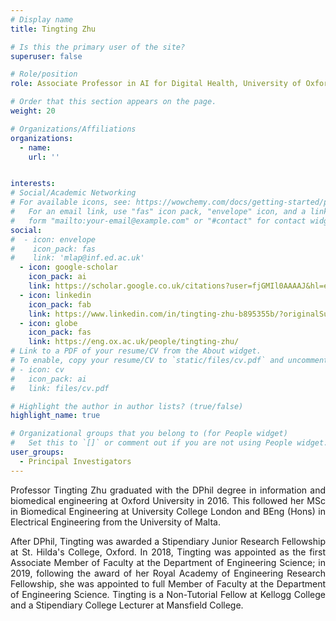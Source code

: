 ```yaml
---
# Display name
title: Tingting Zhu

# Is this the primary user of the site?
superuser: false

# Role/position
role: Associate Professor in AI for Digital Health, University of Oxford

# Order that this section appears on the page.
weight: 20

# Organizations/Affiliations
organizations:
  - name:
    url: '' 


interests:
# Social/Academic Networking
# For available icons, see: https://wowchemy.com/docs/getting-started/page-builder/#icons
#   For an email link, use "fas" icon pack, "envelope" icon, and a link in the
#   form "mailto:your-email@example.com" or "#contact" for contact widget.
social:
#  - icon: envelope
#    icon_pack: fas
#    link: 'mlap@inf.ed.ac.uk'
  - icon: google-scholar
    icon_pack: ai
    link: https://scholar.google.co.uk/citations?user=fjGMIl0AAAAJ&hl=en
  - icon: linkedin
    icon_pack: fab
    link: https://www.linkedin.com/in/tingting-zhu-b895355b/?originalSubdomain=uk
  - icon: globe
    icon_pack: fas
    link: https://eng.ox.ac.uk/people/tingting-zhu/
# Link to a PDF of your resume/CV from the About widget.
# To enable, copy your resume/CV to `static/files/cv.pdf` and uncomment the lines below.
# - icon: cv
#   icon_pack: ai
#   link: files/cv.pdf

# Highlight the author in author lists? (true/false)
highlight_name: true

# Organizational groups that you belong to (for People widget)
#   Set this to `[]` or comment out if you are not using People widget.
user_groups:
  - Principal Investigators
---
```

<p style="text-align:justify">
Professor Tingting Zhu graduated with the DPhil degree in information and biomedical engineering at Oxford University in 2016. This followed her MSc in Biomedical Engineering at University College London and BEng (Hons) in Electrical Engineering from the University of Malta. 
</p>

<p style="text-align:justify">
After DPhil, Tingting was awarded a Stipendiary Junior Research Fellowship at St. Hilda's College, Oxford. In 2018, Tingting was appointed as the first Associate Member of Faculty at the Department of Engineering Science; in 2019, following the award of her Royal Academy of Engineering Research Fellowship, she was appointed to full Member of Faculty at the Department of Engineering Science. Tingting is a Non-Tutorial Fellow at Kellogg College and a Stipendiary College Lecturer at Mansfield College.
</p>

